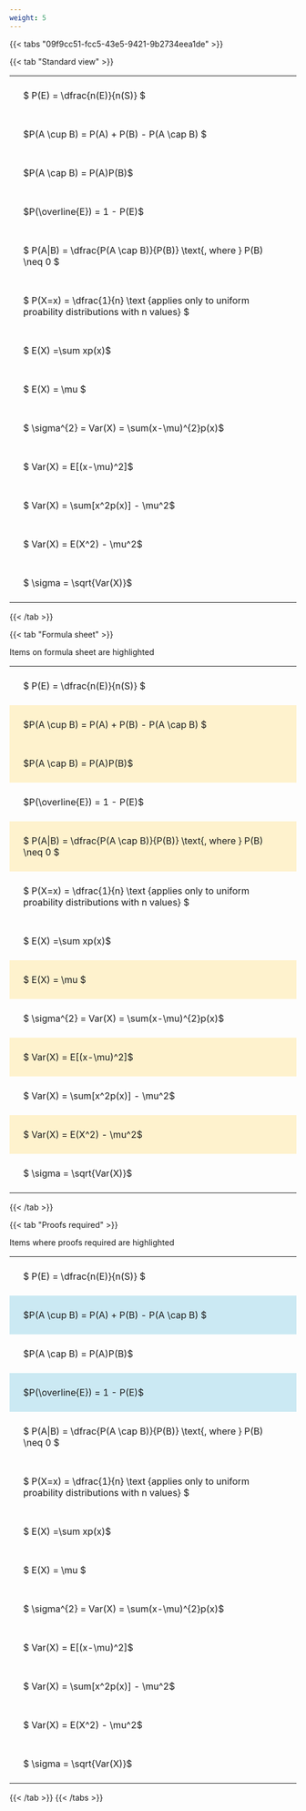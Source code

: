 ```yaml
---
weight: 5
---
```


{{< tabs "09f9cc51-fcc5-43e5-9421-9b2734eea1de" >}}

{{< tab "Standard view" >}}

<style type="text/css">
#T_f2099 th.col_heading {
  text-align: left;
  font-size: 1em;
}
#T_f2099 td {
  text-align: left;
  font-size: 1em;
  padding: 1.5em;
}
</style>
<table id="T_f2099">
  <thead>
  </thead>
  <tbody>
    <tr>
      <td id="T_f2099_row0_col0" class="data row0 col0" >$ P(E) = \dfrac{n(E)}{n(S)} $</td>
    </tr>
    <tr>
      <td id="T_f2099_row1_col0" class="data row1 col0" >$P(A \cup B) = P(A) + P(B) - P(A \cap B) $</td>
    </tr>
    <tr>
      <td id="T_f2099_row2_col0" class="data row2 col0" >$P(A \cap B)  = P(A)P(B)$</td>
    </tr>
    <tr>
      <td id="T_f2099_row3_col0" class="data row3 col0" >$P(\overline{E}) = 1 - P(E)$</td>
    </tr>
    <tr>
      <td id="T_f2099_row4_col0" class="data row4 col0" >$ P(A|B) = \dfrac{P(A \cap B)}{P(B)} \text{, where } P(B) \neq 0 $</td>
    </tr>
    <tr>
      <td id="T_f2099_row5_col0" class="data row5 col0" >$ P(X=x) =  \dfrac{1}{n} 
\text {applies only to uniform proability distributions with n values} $</td>
    </tr>
    <tr>
      <td id="T_f2099_row6_col0" class="data row6 col0" >$ E(X) =\sum xp(x)$</td>
    </tr>
    <tr>
      <td id="T_f2099_row7_col0" class="data row7 col0" >$ E(X) = \mu $</td>
    </tr>
    <tr>
      <td id="T_f2099_row8_col0" class="data row8 col0" >$ \sigma^{2} = Var(X) = \sum(x-\mu)^{2}p(x)$</td>
    </tr>
    <tr>
      <td id="T_f2099_row9_col0" class="data row9 col0" >$ Var(X) = E[(x-\mu)^2]$</td>
    </tr>
    <tr>
      <td id="T_f2099_row10_col0" class="data row10 col0" >$ Var(X) = \sum[x^2p(x)] - \mu^2$</td>
    </tr>
    <tr>
      <td id="T_f2099_row11_col0" class="data row11 col0" >$ Var(X) = E(X^2) - \mu^2$</td>
    </tr>
    <tr>
      <td id="T_f2099_row12_col0" class="data row12 col0" >$ \sigma = \sqrt{Var(X)}$</td>
    </tr>
  </tbody>
</table>
{{< /tab >}}

{{< tab "Formula sheet" >}}

Items on formula sheet are highlighted 
<br>
<style type="text/css">
#T_adab6 th.col_heading {
  text-align: left;
  font-size: 1em;
}
#T_adab6 td {
  text-align: left;
  font-size: 1em;
  padding: 1.5em;
}
#T_adab6_row0_col0, #T_adab6_row3_col0, #T_adab6_row5_col0, #T_adab6_row6_col0, #T_adab6_row8_col0, #T_adab6_row10_col0, #T_adab6_row12_col0 {
  background-color: rgba(0,0,0,0);
}
#T_adab6_row1_col0, #T_adab6_row2_col0, #T_adab6_row4_col0, #T_adab6_row7_col0, #T_adab6_row9_col0, #T_adab6_row11_col0 {
  background-color: rgba(255,194,10, 0.2);
}
</style>
<table id="T_adab6">
  <thead>
  </thead>
  <tbody>
    <tr>
      <td id="T_adab6_row0_col0" class="data row0 col0" >$ P(E) = \dfrac{n(E)}{n(S)} $</td>
    </tr>
    <tr>
      <td id="T_adab6_row1_col0" class="data row1 col0" >$P(A \cup B) = P(A) + P(B) - P(A \cap B) $</td>
    </tr>
    <tr>
      <td id="T_adab6_row2_col0" class="data row2 col0" >$P(A \cap B)  = P(A)P(B)$</td>
    </tr>
    <tr>
      <td id="T_adab6_row3_col0" class="data row3 col0" >$P(\overline{E}) = 1 - P(E)$</td>
    </tr>
    <tr>
      <td id="T_adab6_row4_col0" class="data row4 col0" >$ P(A|B) = \dfrac{P(A \cap B)}{P(B)} \text{, where } P(B) \neq 0 $</td>
    </tr>
    <tr>
      <td id="T_adab6_row5_col0" class="data row5 col0" >$ P(X=x) =  \dfrac{1}{n} 
\text {applies only to uniform proability distributions with n values} $</td>
    </tr>
    <tr>
      <td id="T_adab6_row6_col0" class="data row6 col0" >$ E(X) =\sum xp(x)$</td>
    </tr>
    <tr>
      <td id="T_adab6_row7_col0" class="data row7 col0" >$ E(X) = \mu $</td>
    </tr>
    <tr>
      <td id="T_adab6_row8_col0" class="data row8 col0" >$ \sigma^{2} = Var(X) = \sum(x-\mu)^{2}p(x)$</td>
    </tr>
    <tr>
      <td id="T_adab6_row9_col0" class="data row9 col0" >$ Var(X) = E[(x-\mu)^2]$</td>
    </tr>
    <tr>
      <td id="T_adab6_row10_col0" class="data row10 col0" >$ Var(X) = \sum[x^2p(x)] - \mu^2$</td>
    </tr>
    <tr>
      <td id="T_adab6_row11_col0" class="data row11 col0" >$ Var(X) = E(X^2) - \mu^2$</td>
    </tr>
    <tr>
      <td id="T_adab6_row12_col0" class="data row12 col0" >$ \sigma = \sqrt{Var(X)}$</td>
    </tr>
  </tbody>
</table>
{{< /tab >}}

{{< tab "Proofs required" >}}

Items where proofs required are highlighted 
<br>
<style type="text/css">
#T_646ec th.col_heading {
  text-align: left;
  font-size: 1em;
}
#T_646ec td {
  text-align: left;
  font-size: 1em;
  padding: 1.5em;
}
#T_646ec_row0_col0, #T_646ec_row2_col0, #T_646ec_row4_col0, #T_646ec_row5_col0, #T_646ec_row6_col0, #T_646ec_row7_col0, #T_646ec_row8_col0, #T_646ec_row9_col0, #T_646ec_row10_col0, #T_646ec_row11_col0, #T_646ec_row12_col0 {
  background-color: rgba(0,0,0,0);
}
#T_646ec_row1_col0, #T_646ec_row3_col0 {
  background-color: rgba(0,150,200, 0.2);
}
</style>
<table id="T_646ec">
  <thead>
  </thead>
  <tbody>
    <tr>
      <td id="T_646ec_row0_col0" class="data row0 col0" >$ P(E) = \dfrac{n(E)}{n(S)} $</td>
    </tr>
    <tr>
      <td id="T_646ec_row1_col0" class="data row1 col0" >$P(A \cup B) = P(A) + P(B) - P(A \cap B) $</td>
    </tr>
    <tr>
      <td id="T_646ec_row2_col0" class="data row2 col0" >$P(A \cap B)  = P(A)P(B)$</td>
    </tr>
    <tr>
      <td id="T_646ec_row3_col0" class="data row3 col0" >$P(\overline{E}) = 1 - P(E)$</td>
    </tr>
    <tr>
      <td id="T_646ec_row4_col0" class="data row4 col0" >$ P(A|B) = \dfrac{P(A \cap B)}{P(B)} \text{, where } P(B) \neq 0 $</td>
    </tr>
    <tr>
      <td id="T_646ec_row5_col0" class="data row5 col0" >$ P(X=x) =  \dfrac{1}{n} 
\text {applies only to uniform proability distributions with n values} $</td>
    </tr>
    <tr>
      <td id="T_646ec_row6_col0" class="data row6 col0" >$ E(X) =\sum xp(x)$</td>
    </tr>
    <tr>
      <td id="T_646ec_row7_col0" class="data row7 col0" >$ E(X) = \mu $</td>
    </tr>
    <tr>
      <td id="T_646ec_row8_col0" class="data row8 col0" >$ \sigma^{2} = Var(X) = \sum(x-\mu)^{2}p(x)$</td>
    </tr>
    <tr>
      <td id="T_646ec_row9_col0" class="data row9 col0" >$ Var(X) = E[(x-\mu)^2]$</td>
    </tr>
    <tr>
      <td id="T_646ec_row10_col0" class="data row10 col0" >$ Var(X) = \sum[x^2p(x)] - \mu^2$</td>
    </tr>
    <tr>
      <td id="T_646ec_row11_col0" class="data row11 col0" >$ Var(X) = E(X^2) - \mu^2$</td>
    </tr>
    <tr>
      <td id="T_646ec_row12_col0" class="data row12 col0" >$ \sigma = \sqrt{Var(X)}$</td>
    </tr>
  </tbody>
</table>
{{< /tab >}}
{{< /tabs >}}